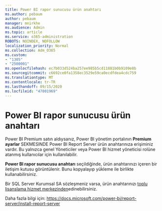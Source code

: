```yaml
---
title: Power BI rapor sunucusu ürün anahtarı
ms.author: pebaum
author: pebaum
manager: mnirkhe
ms.audience: Admin
ms.topic: article
ms.service: o365-administration
ROBOTS: NOINDEX, NOFOLLOW
localization_priority: Normal
ms.collection: Adm_O365
ms.custom:
- "1305"
- "2500001"
ms.openlocfilehash: ec7b033d524ba257ee985b5cd11881b0b9109e8b
ms.sourcegitcommit: c6692ce0fa1358ec3529e59ca0ecdfdea4cdc759
ms.translationtype: MT
ms.contentlocale: tr-TR
ms.lasthandoff: 09/15/2020
ms.locfileid: "47801969"
---
```

# <a name="power-bi-report-server-product-key"></a>Power BI rapor sunucusu ürün anahtarı

Power BI Premium satın aldıysanız, Power BI yönetim portalının **Premium ayarlar** SEKMESINDE Power BI Report Server ürün anahtarınıza erişiminiz vardır. Bu yalnızca genel Yöneticiler veya Power BI hizmet yöneticisi rolüne atanmış kullanıcılar için kullanılabilir.

**Power BI rapor sunucusu anahtarı** seçildiğinde, ürün anahtarınızı içeren bir iletişim kutusu görüntülenir. Bunu kopyalayıp yükleme ile birlikte kullanabilirsiniz.

Bir SQL Server Kurumsal SA sözleşmeniz varsa, ürün anahtarınızı [toplu lisanslama hizmet merkezinden](https://www.microsoft.com/Licensing/servicecenter/)edinebilirsiniz.

Daha fazla bilgi için: https://docs.microsoft.com/power-bi/report-server/install-report-server
